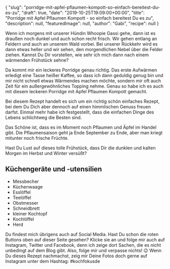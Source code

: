{
    "slug": "porridge-mit-apfel-pflaumen-kompott-so-einfach-bereitest-du-es-zu",
    "draft": true,
    "date": "2019-10-25T19:09:00+00:00",
    "title": "Porridge mit Apfel Pflaumen Kompott - so einfach bereitest Du es zu",
    "description": null,
    "featuredImage": null,
    "author": "Gabi",
    "recipe": null
}

Wenn ich morgens mit unserer Hündin Whoopie Gassi gehe, dann ist es draußen noch dunkel und auch schon recht frisch. Wir gehen entlang an Feldern und auch an unserem Wald vorbei. Bei unserer Rückkehr wird es dann etwas heller und wir sehen, den morgendlichen Nebel über die Felder ziehen. Kannst Du Dir vorstellen, wie sehr ich mich dann nach einem wärmenden Frühstück sehne?

Da kommt mir ein leckeres Porridge genau richtig. Das erste Aufwärmen erledigt eine Tasse heißer Kaffee, so dass ich dann geduldig genug bin und mir nicht schnell etwas Wärmendes machen möchte, sondern mir oft auch Zeit für ein außergewöhnliches Topping nehme. Genau so habe ich es auch mit diesem leckeren Porridge mit Apfel Pflaumen Kompott gemacht.

Bei diesem Rezept handelt es sich um ein richtig schön einfaches Rezept, bei dem Du Dich aber dennoch auf einen himmlischen Genuss freuen darfst. Einmal mehr habe ich festgestellt, dass die einfachen Dinge des Lebens schlichtweg die Besten sind.

Das Schöne ist, dass es im Moment noch Pflaumen und Äpfel  im Handel gibt. Die Pflaumensaison geht ja Ende September zu Ende, aber man kriegt mitunter noch frische Früchte.

Hast Du Lust auf dieses tolle Frühstück, dass Dir die dunklen und kalten Morgen im Herbst und Winter versüßt?

## Küchengeräte und -utensilien

- Messbecher
- Küchenwaage
- Esslöffel
- Teelöffel
- Obstmesser
- Schneidbrett
- kleiner Kochtopf
- Kochlöffel
- Herd

Du findest mich übrigens auch auf Social Media. Hast Du schon die roten Buttons oben auf dieser Seite gesehen? Klicke sie an und folge mir auch auf Instagram, Twitter und Facebook, denn ich zeige dort Sachen, die es nicht unbedingt auf dem Blog gibt. Also, folge mir und verpasse nichts! 😉 Wenn Du dieses Rezept nachmachst, zeig mir Deine Fotos doch gerne auf Instagram unter dem Hashtag: #kochfokusde